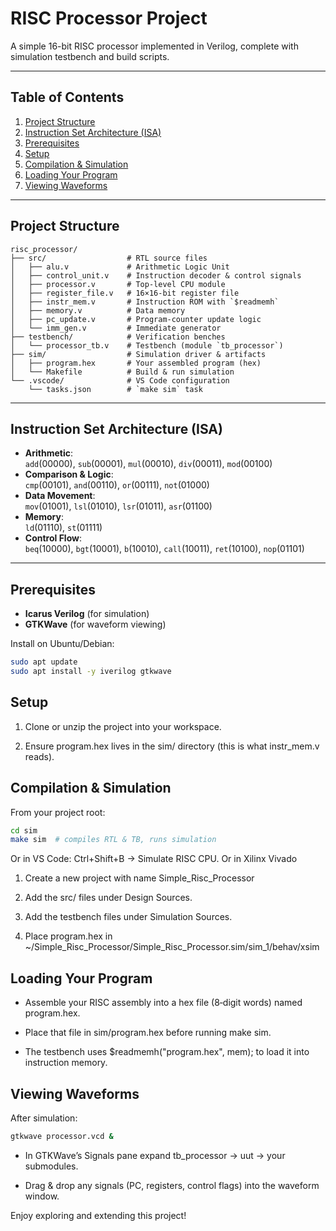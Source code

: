 # RISC Processor Project

A simple 16-bit RISC processor implemented in Verilog, complete with simulation testbench and build scripts.

---

## Table of Contents
1. [Project Structure](#project-structure)  
2. [Instruction Set Architecture (ISA)](#instruction-set-architecture-isa)  
3. [Prerequisites](#prerequisites)  
4. [Setup](#setup)  
5. [Compilation & Simulation](#compilation--simulation)  
6. [Loading Your Program](#loading-your-program)  
7. [Viewing Waveforms](#viewing-waveforms)  

---

## Project Structure

```text
risc_processor/
├── src/                  # RTL source files
│   ├── alu.v             # Arithmetic Logic Unit
│   ├── control_unit.v    # Instruction decoder & control signals
│   ├── processor.v       # Top-level CPU module
│   ├── register_file.v   # 16×16-bit register file
│   ├── instr_mem.v       # Instruction ROM with `$readmemh`
│   ├── memory.v          # Data memory
│   ├── pc_update.v       # Program-counter update logic
│   └── imm_gen.v         # Immediate generator
├── testbench/            # Verification benches
│   └── processor_tb.v    # Testbench (module `tb_processor`)
├── sim/                  # Simulation driver & artifacts
│   ├── program.hex       # Your assembled program (hex)
│   └── Makefile          # Build & run simulation
└── .vscode/              # VS Code configuration
    └── tasks.json        # `make sim` task
```
---

## Instruction Set Architecture (ISA)
- **Arithmetic**:  
  `add`(00000), `sub`(00001), `mul`(00010), `div`(00011), `mod`(00100)  
- **Comparison & Logic**:  
  `cmp`(00101), `and`(00110), `or`(00111), `not`(01000)  
- **Data Movement**:  
  `mov`(01001), `lsl`(01010), `lsr`(01011), `asr`(01100)  
- **Memory**:  
  `ld`(01110), `st`(01111)  
- **Control Flow**:  
  `beq`(10000), `bgt`(10001), `b`(10010), `call`(10011), `ret`(10100), `nop`(01101)

---

## Prerequisites
- **Icarus Verilog** (for simulation)  
- **GTKWave** (for waveform viewing)  

Install on Ubuntu/Debian:
```bash
sudo apt update
sudo apt install -y iverilog gtkwave
```
## Setup

1. Clone or unzip the project into your workspace.

2. Ensure program.hex lives in the sim/ directory (this is what instr_mem.v reads).

## Compilation & Simulation

From your project root:
```bash
cd sim
make sim  # compiles RTL & TB, runs simulation
```

Or in VS Code: Ctrl+Shift+B → Simulate RISC CPU.
Or in Xilinx Vivado

1. Create a new project with name Simple_Risc_Processor

2. Add the src/ files under Design Sources.

3. Add the testbench files under Simulation Sources.

4. Place program.hex in
  ~/Simple_Risc_Processor/Simple_Risc_Processor.sim/sim_1/behav/xsim

## Loading Your Program

-  Assemble your RISC assembly into a hex file (8‑digit words) named program.hex.

-  Place that file in sim/program.hex before running make sim.

-  The testbench uses $readmemh("program.hex", mem); to load it into instruction memory.

## Viewing Waveforms

After simulation:
```bash
gtkwave processor.vcd &
```

- In GTKWave’s Signals pane expand tb_processor → uut → your submodules.

- Drag & drop any signals (PC, registers, control flags) into the waveform window.

Enjoy exploring and extending this project!